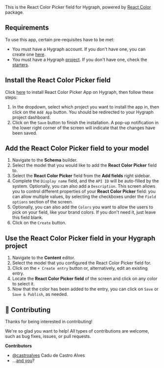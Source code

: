 This is the React Color Picker field for Hygraph, powered by [React Color](https://github.com/casesandberg/react-color) package.

## Requirements

To use this app, certain pre-requisites have to be met:

- You must have a Hygraph account. If you don't have one, you can create one [here](https://app.hygraph.com/signup).
- You must have a Hygraph [project](https://hygraph.com/docs/guides/getting-started/create-a-project). If you don't have one, check the [starters](https://hygraph.com/marketplace#starters).

## Install the React Color Picker field

Click [here](https://app.hygraph.com/apps/react-color/new) to install React Color Picker App on Hygraph, then follow these steps:

1. In the dropdown, select which project you want to install the app in, then click on the `Add App` button. You should be redirected to your Hygraph project dashboard.
2. Click on the `Save` button to finish the installation. A pop-up notification in the lower right corner of the screen will indicate that the changes have been saved.

## Add the React Color Picker field to your model

1. Navigate to the **Schema** builder.
2. Select the model that you would like to add the **React Color Picker** field to.
3. Select the **React Color Picker** field from the **Add fields** right sidebar.
4. Complete the `Display name` field, and the `API ID` will be auto-filled by the system. Optionally, you can also add a `Description`. This screen allows you to control different properties of your **React Color Picker** field: you can allow multiple values, by selecting the checkboxes under the `Field options` section of the screen.
5. Optionally, you can also add the `Colors` you want to allow the users to pick on your field, like your brand colors. If you don't need it, just leave this field blank.
6. Click on the `Create` button.

## Use the React Color Picker field in your Hygraph project

1. Navigate to the **Content** editor.
2. Select the model that you configured the React Color Picker field for.
3. Click on the `+ Create entry` button or, alternatively, edit an existing entry.
4. Locate the **React Color Picker field** of the screen and click on any color to select it.
5. Now that the color has been added to the entry, you can click on `Save` or `Save & Publish`, as needed.

## 🤝 Contributing

Thanks for being interested in contributing! 

We're so glad you want to help! All types of contributions are welcome, such as bug fixes, issues, or pull requests.

**Contributors**

- [@castroalves](https://github.com/castroalves) Cadu de Castro Alves
- …[and you](https://github.com/castroalves/react-color-app/issues)?
